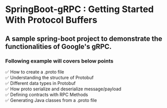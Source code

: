 # SpringBoot-gRPC : Getting Started With Protocol Buffers
## A sample spring-boot project to demonstrate the functionalities of Google's gRPC.
### Following example will covers below points

✅ How to create a .proto file </br>
✅ Understanding the structure of Protobuf </br>
✅ Different data types in Protobuf </br>
✅ How proto serialize and deserialize message/payload </br>
✅ Defining contracts with RPC Methods </br>
✅ Generating Java classes from a .proto file </br>
